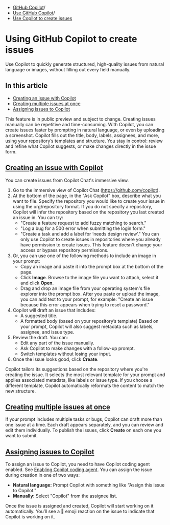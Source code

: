   * [GitHub Copilot](https://docs.github.com/en/copilot "GitHub Copilot")/
  * [Use GitHub Copilot](https://docs.github.com/en/copilot/using-github-copilot "Use GitHub Copilot")/
  * [Use Copilot to create issues](https://docs.github.com/en/copilot/using-github-copilot/using-github-copilot-to-create-issues "Use Copilot to create issues")


# Using GitHub Copilot to create issues
Use Copilot to quickly generate structured, high-quality issues from natural language or images, without filling out every field manually.
## In this article
  * [Creating an issue with Copilot](https://docs.github.com/en/copilot/using-github-copilot/using-github-copilot-to-create-issues#creating-an-issue-with-copilot)
  * [Creating multiple issues at once](https://docs.github.com/en/copilot/using-github-copilot/using-github-copilot-to-create-issues#creating-multiple-issues-at-once)
  * [Assigning issues to Copilot](https://docs.github.com/en/copilot/using-github-copilot/using-github-copilot-to-create-issues#assigning-issues-to-copilot)


This feature is in public preview and subject to change.
Creating issues manually can be repetitive and time-consuming. With Copilot, you can create issues faster by prompting in natural language, or even by uploading a screenshot. Copilot fills out the title, body, labels, assignees, and more, using your repository’s templates and structure.
You stay in control: review and refine what Copilot suggests, or make changes directly in the issue form.
## [Creating an issue with Copilot](https://docs.github.com/en/copilot/using-github-copilot/using-github-copilot-to-create-issues#creating-an-issue-with-copilot)
You can create issues from Copilot Chat's immersive view.
  1. Go to the immersive view of Copilot Chat (<https://github.com/copilot>).
  2. At the bottom of the page, in the "Ask Copilot" box, describe what you want to file. Specify the repository you would like to create your issue in using the org/repository format. If you do not specify a repository, Copilot will infer the repository based on the repository you last created an issue in. You can try:
     * "Create a feature request to add fuzzy matching to search."
     * "Log a bug for a 500 error when submitting the login form."
     * "Create a task and add a label for ‘needs design review’."
You can only use Copilot to create issues in repositories where you already have permission to create issues. This feature doesn't change your access or bypass repository permissions.
  3. Or, you can use one of the following methods to include an image in your prompt:
     * Copy an image and paste it into the prompt box at the bottom of the page.
     * Click **Image**. Browse to the image file you want to attach, select it and click **Open**.
     * Drag and drop an image file from your operating system's file explorer into the prompt box.
After you paste or upload the image, you can add text to your prompt, for example: "Create an issue because this error appears when trying to reset a password."
  4. Copilot will draft an issue that includes:
     * A suggested title.
     * A formatted body (based on your repository’s template)
Based on your prompt, Copilot will also suggest metadata such as labels, assignee, and issue type.
  5. Review the draft. You can:
     * Edit any part of the issue manually.
     * Ask Copilot to make changes with a follow-up prompt.
     * Switch templates without losing your input.
  6. Once the issue looks good, click **Create**.


Copilot tailors its suggestions based on the repository where you're creating the issue. It selects the most relevant template for your prompt and applies associated metadata, like labels or issue type. If you choose a different template, Copilot automatically reformats the content to match the new structure.
## [Creating multiple issues at once](https://docs.github.com/en/copilot/using-github-copilot/using-github-copilot-to-create-issues#creating-multiple-issues-at-once)
If your prompt includes multiple tasks or bugs, Copilot can draft more than one issue at a time.
Each draft appears separately, and you can review and edit them individually. To publish the issues, click **Create** on each one you want to submit.
## [Assigning issues to Copilot](https://docs.github.com/en/copilot/using-github-copilot/using-github-copilot-to-create-issues#assigning-issues-to-copilot)
To assign an issue to Copilot, you need to have Copilot coding agent enabled. See [Enabling Copilot coding agent](https://docs.github.com/en/copilot/using-github-copilot/coding-agent/enabling-copilot-coding-agent).
You can assign the issue during creation in one of two ways:
  * **Natural language:** Prompt Copilot with something like “Assign this issue to Copilot."
  * **Manually:** Select "Copilot" from the assignee list.


Once the issue is assigned and created, Copilot will start working on it automatically. You’ll see a 👀 emoji reaction on the issue to indicate that Copilot is working on it.

